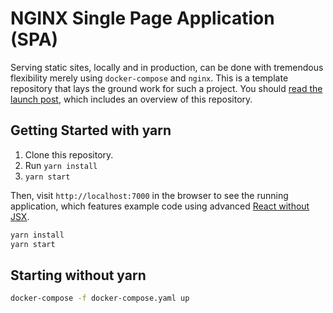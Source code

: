 

# NGINX Single Page Application (SPA)

Serving static sites, locally and in production, can be done with tremendous flexibility merely using `docker-compose` and `nginx`. This is a template repository that lays the ground work for such a project. You should [read the launch post](https://medium.com/disney-streaming/api-driven-spa-with-nginx-1546a80b5fef), which includes an overview of this repository.


## Getting Started with yarn

1. Clone this repository. 
2. Run `yarn install` 
3. `yarn start` 

Then, visit `http://localhost:7000` in the browser to see
the running application, which features example code using advanced [React without JSX](https://reactjs.org/docs/react-without-jsx.html).

```bash
yarn install
yarn start
```

## Starting without yarn

```bash
docker-compose -f docker-compose.yaml up
```

